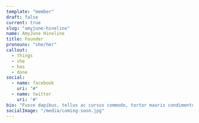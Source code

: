 ```yaml
---
template: "member"
draft: false
current: true
slug: "amyjune-hineline"
name: AmyJune Hineline
title: Founder
pronouns: "she/her"
callout:
  - things
  - she
  - has
  - done
social:
  - name: facebook
    uri: "#"
  - name: twitter
    uri: '#'
bio: "Fusce dapibus, tellus ac cursus commodo, tortor mauris condimentum nibh, ut fermentum massa justo sit amet risus. Vestibulum id ligula porta felis euismod semper. Duis mollis, est non commodo luctus, nisi erat porttitor ligula, eget lacinia odio sem nec elit. Curabitur blandit tempus porttitor. Nullam id dolor id nibh ultricies vehicula ut id elit."
socialImage: "/media/coming-soon.jpg"
---
```

